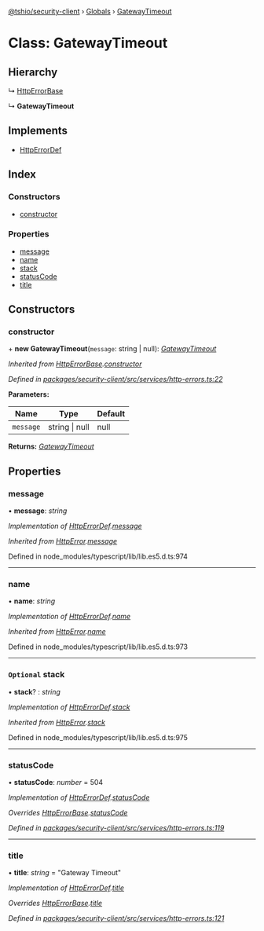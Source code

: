 [@tshio/security-client](../README.md) › [Globals](../globals.md) › [GatewayTimeout](gatewaytimeout.md)

# Class: GatewayTimeout

## Hierarchy

  ↳ [HttpErrorBase](httperrorbase.md)

  ↳ **GatewayTimeout**

## Implements

* [HttpErrorDef](../interfaces/httperrordef.md)

## Index

### Constructors

* [constructor](gatewaytimeout.md#markdown-header-constructor)

### Properties

* [message](gatewaytimeout.md#markdown-header-message)
* [name](gatewaytimeout.md#markdown-header-name)
* [stack](gatewaytimeout.md#markdown-header-optional-stack)
* [statusCode](gatewaytimeout.md#markdown-header-statuscode)
* [title](gatewaytimeout.md#markdown-header-title)

## Constructors

###  constructor

\+ **new GatewayTimeout**(`message`: string | null): *[GatewayTimeout](gatewaytimeout.md)*

*Inherited from [HttpErrorBase](httperrorbase.md).[constructor](httperrorbase.md#markdown-header-constructor)*

*Defined in [packages/security-client/src/services/http-errors.ts:22](https://github.com/TheSoftwareHouse/rad-modules-tools/blob/22a789f/packages/security-client/src/services/http-errors.ts#L22)*

**Parameters:**

Name | Type | Default |
------ | ------ | ------ |
`message` | string &#124; null | null |

**Returns:** *[GatewayTimeout](gatewaytimeout.md)*

## Properties

###  message

• **message**: *string*

*Implementation of [HttpErrorDef](../interfaces/httperrordef.md).[message](../interfaces/httperrordef.md#markdown-header-message)*

*Inherited from [HttpError](../interfaces/httperror.md).[message](../interfaces/httperror.md#markdown-header-message)*

Defined in node_modules/typescript/lib/lib.es5.d.ts:974

___

###  name

• **name**: *string*

*Implementation of [HttpErrorDef](../interfaces/httperrordef.md).[name](../interfaces/httperrordef.md#markdown-header-name)*

*Inherited from [HttpError](../interfaces/httperror.md).[name](../interfaces/httperror.md#markdown-header-name)*

Defined in node_modules/typescript/lib/lib.es5.d.ts:973

___

### `Optional` stack

• **stack**? : *string*

*Implementation of [HttpErrorDef](../interfaces/httperrordef.md).[stack](../interfaces/httperrordef.md#markdown-header-optional-stack)*

*Inherited from [HttpError](../interfaces/httperror.md).[stack](../interfaces/httperror.md#markdown-header-optional-stack)*

Defined in node_modules/typescript/lib/lib.es5.d.ts:975

___

###  statusCode

• **statusCode**: *number* = 504

*Implementation of [HttpErrorDef](../interfaces/httperrordef.md).[statusCode](../interfaces/httperrordef.md#markdown-header-statuscode)*

*Overrides [HttpErrorBase](httperrorbase.md).[statusCode](httperrorbase.md#markdown-header-statuscode)*

*Defined in [packages/security-client/src/services/http-errors.ts:119](https://github.com/TheSoftwareHouse/rad-modules-tools/blob/22a789f/packages/security-client/src/services/http-errors.ts#L119)*

___

###  title

• **title**: *string* = "Gateway Timeout"

*Implementation of [HttpErrorDef](../interfaces/httperrordef.md).[title](../interfaces/httperrordef.md#markdown-header-title)*

*Overrides [HttpErrorBase](httperrorbase.md).[title](httperrorbase.md#markdown-header-title)*

*Defined in [packages/security-client/src/services/http-errors.ts:121](https://github.com/TheSoftwareHouse/rad-modules-tools/blob/22a789f/packages/security-client/src/services/http-errors.ts#L121)*
